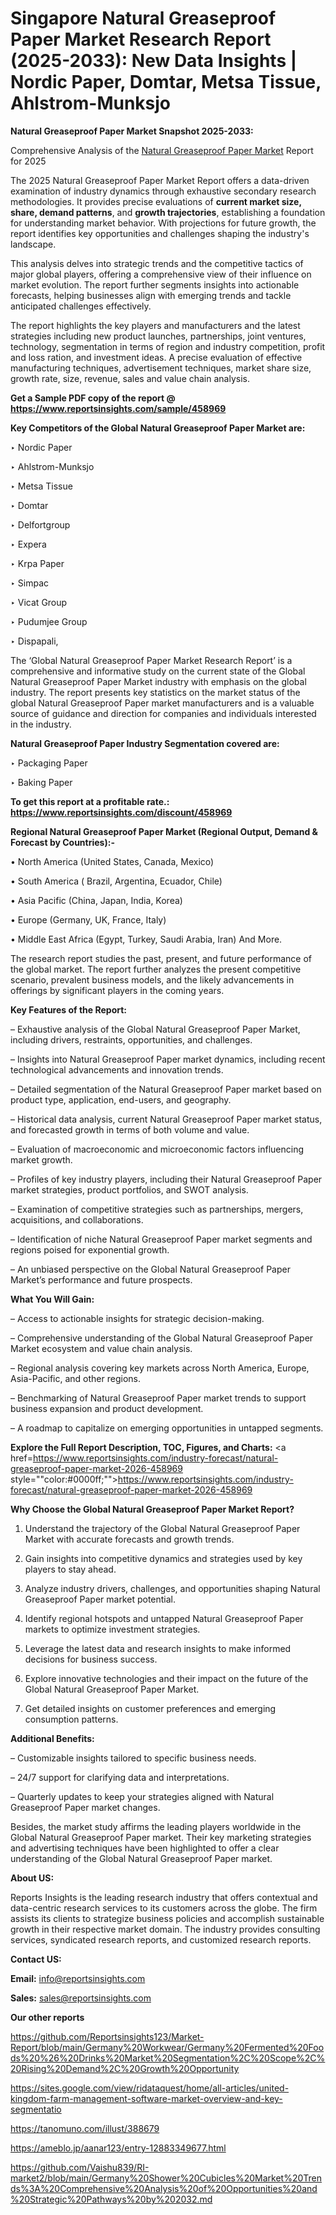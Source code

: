 # Singapore Natural Greaseproof Paper Market Research Report (2025-2033): New Data Insights | Nordic Paper, Domtar, Metsa Tissue, Ahlstrom-Munksjo

<strong>Natural Greaseproof Paper Market Snapshot 2025-2033:</strong>

Comprehensive Analysis of the <a href=https://www.reportsinsights.com/sample/458969>Natural Greaseproof Paper Market</a> Report for 2025

The 2025 Natural Greaseproof Paper Market Report offers a data-driven examination of industry dynamics through exhaustive secondary research methodologies. It provides precise evaluations of <strong>current market size, share, demand patterns</strong>, and <strong>growth trajectories</strong>, establishing a foundation for understanding market behavior. With projections for future growth, the report identifies key opportunities and challenges shaping the industry's landscape.

This analysis delves into strategic trends and the competitive tactics of major global players, offering a comprehensive view of their influence on market evolution. The report further segments insights into actionable forecasts, helping businesses align with emerging trends and tackle anticipated challenges effectively.

The report highlights the key players and manufacturers and the latest strategies including new product launches, partnerships, joint ventures, technology, segmentation in terms of region and industry competition, profit and loss ration, and investment ideas. A precise evaluation of effective manufacturing techniques, advertisement techniques, market share size, growth rate, size, revenue, sales and value chain analysis.

<strong>Get a Sample PDF copy of the report @ <a href=https://www.reportsinsights.com/sample/458969 style=color:#0000ff;>https://www.reportsinsights.com/sample/458969</a></strong>

<strong>Key Competitors of the Global Natural Greaseproof Paper Market are:</strong>

‣ Nordic Paper

‣ Ahlstrom-Munksjo

‣ Metsa Tissue

‣ Domtar

‣ Delfortgroup

‣ Expera

‣ Krpa Paper

‣ Simpac

‣ Vicat Group

‣ Pudumjee Group

‣ Dispapali,

The ‘Global Natural Greaseproof Paper Market Research Report’ is a comprehensive and informative study on the current state of the Global Natural Greaseproof Paper Market industry with emphasis on the global industry. The report presents key statistics on the market status of the global Natural Greaseproof Paper market manufacturers and is a valuable source of guidance and direction for companies and individuals interested in the industry.

<strong>Natural Greaseproof Paper Industry Segmentation covered are:</strong>

‣ Packaging Paper

‣ Baking Paper

<strong>To get this report at a profitable rate.: <a href=https://www.reportsinsights.com/discount/458969 style=color:#0000ff;>https://www.reportsinsights.com/discount/458969</a></strong>

<strong>Regional Natural Greaseproof Paper Market (Regional Output, Demand &amp; Forecast by Countries):-</strong>

• North America (United States, Canada, Mexico)

• South America ( Brazil, Argentina, Ecuador, Chile)

• Asia Pacific (China, Japan, India, Korea)

• Europe (Germany, UK, France, Italy)

• Middle East Africa (Egypt, Turkey, Saudi Arabia, Iran) And More.

The research report studies the past, present, and future performance of the global market. The report further analyzes the present competitive scenario, prevalent business models, and the likely advancements in offerings by significant players in the coming years.

<strong>Key Features of the Report:</strong>

– Exhaustive analysis of the Global Natural Greaseproof Paper Market, including drivers, restraints, opportunities, and challenges.

– Insights into Natural Greaseproof Paper market dynamics, including recent technological advancements and innovation trends.

– Detailed segmentation of the Natural Greaseproof Paper market based on product type, application, end-users, and geography.

– Historical data analysis, current Natural Greaseproof Paper market status, and forecasted growth in terms of both volume and value.

– Evaluation of macroeconomic and microeconomic factors influencing market growth.

– Profiles of key industry players, including their Natural Greaseproof Paper market strategies, product portfolios, and SWOT analysis.

– Examination of competitive strategies such as partnerships, mergers, acquisitions, and collaborations.

– Identification of niche Natural Greaseproof Paper market segments and regions poised for exponential growth.

– An unbiased perspective on the Global Natural Greaseproof Paper Market’s performance and future prospects.

<strong>What You Will Gain:</strong>

– Access to actionable insights for strategic decision-making.

– Comprehensive understanding of the Global Natural Greaseproof Paper Market ecosystem and value chain analysis.

– Regional analysis covering key markets across North America, Europe, Asia-Pacific, and other regions.

– Benchmarking of Natural Greaseproof Paper market trends to support business expansion and product development.

– A roadmap to capitalize on emerging opportunities in untapped segments.

<strong>Explore the Full Report Description, TOC, Figures, and Charts:</strong>
<a href=https://www.reportsinsights.com/industry-forecast/natural-greaseproof-paper-market-2026-458969 style=""color:#0000ff;"">https://www.reportsinsights.com/industry-forecast/natural-greaseproof-paper-market-2026-458969</a>

<strong>Why Choose the Global Natural Greaseproof Paper Market Report?</strong>

1. Understand the trajectory of the Global Natural Greaseproof Paper Market with accurate forecasts and growth trends.

2. Gain insights into competitive dynamics and strategies used by key players to stay ahead.

3. Analyze industry drivers, challenges, and opportunities shaping Natural Greaseproof Paper market potential.

4. Identify regional hotspots and untapped Natural Greaseproof Paper markets to optimize investment strategies.

5. Leverage the latest data and research insights to make informed decisions for business success.

6. Explore innovative technologies and their impact on the future of the Global Natural Greaseproof Paper Market.

7. Get detailed insights on customer preferences and emerging consumption patterns.

<strong>Additional Benefits:</strong>

– Customizable insights tailored to specific business needs.

– 24/7 support for clarifying data and interpretations.

– Quarterly updates to keep your strategies aligned with Natural Greaseproof Paper market changes.

Besides, the market study affirms the leading players worldwide in the Global Natural Greaseproof Paper market. Their key marketing strategies and advertising techniques have been highlighted to offer a clear understanding of the Global Natural Greaseproof Paper market.

<strong><strong>About US</strong>:</strong>

Reports Insights is the leading research industry that offers contextual and data-centric research services to its customers across the globe. The firm assists its clients to strategize business policies and accomplish sustainable growth in their respective market domain. The industry provides consulting services, syndicated research reports, and customized research reports.

<strong>Contact US:</strong>

<p class=><b>Email:</b> <a href=mailto:info@reportsinsights.com>info@reportsinsights.com</a></p>
<p class=><b>Sales:</b> <a href=mailto:sales@reportsinsights.com>sales@reportsinsights.com</a></p>

<strong>Our other reports</strong>

<a href=https://github.com/Reportsinsights123/Market-Report/blob/main/Germany%20Workwear/Germany%20Fermented%20Foods%20%26%20Drinks%20Market%20Segmentation%2C%20Scope%2C%20Rising%20Demand%2C%20Growth%20Opportunity>https://github.com/Reportsinsights123/Market-Report/blob/main/Germany%20Workwear/Germany%20Fermented%20Foods%20%26%20Drinks%20Market%20Segmentation%2C%20Scope%2C%20Rising%20Demand%2C%20Growth%20Opportunity</a>

<a href=https://sites.google.com/view/ridataquest/home/all-articles/united-kingdom-farm-management-software-market-overview-and-key-segmentatio>https://sites.google.com/view/ridataquest/home/all-articles/united-kingdom-farm-management-software-market-overview-and-key-segmentatio</a>

<a href=https://tanomuno.com/illust/388679>https://tanomuno.com/illust/388679</a>

<a href=https://ameblo.jp/aanar123/entry-12883349677.html>https://ameblo.jp/aanar123/entry-12883349677.html</a>

<a href=https://github.com/Vaishu839/RI-market2/blob/main/Germany%20Shower%20Cubicles%20Market%20Trends%3A%20Comprehensive%20Analysis%20of%20Opportunities%20and%20Strategic%20Pathways%20by%202032.md>https://github.com/Vaishu839/RI-market2/blob/main/Germany%20Shower%20Cubicles%20Market%20Trends%3A%20Comprehensive%20Analysis%20of%20Opportunities%20and%20Strategic%20Pathways%20by%202032.md</a>
